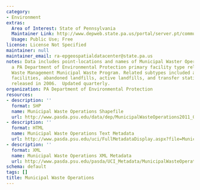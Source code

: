 ```yaml
---
category:
- Environment
extras:
  Area of Interest: State of Pennsylvania
  Maintainer Link: http://www.depweb.state.pa.us/portal/server.pt/community/dep_home/5968
  Usage: Public Use; Free
license: License Not Specified
maintainer: null
maintainer_email: ra-epgeospatialdatacenter@state.pa.us
notes: Data includes point-locations and names of Municipal Waster Operations, or
  a PA Department of Environmental Protection primary facility type related to the
  Waste Management Municipal Waste Program. Related subtypes included are composting
  facilities, abandoned landfills, active landfills, and transfer stations.  Originally
  released in 2006.  Updated quarterly.
organization: PA Department of Environmental Protection
resources:
- description: ''
  format: SHP
  name: Municipal Waste Operations Shapefile
  url: http://www.pasda.psu.edu/data/dep/MunicipalWasteOperations2011_04.zip
- description: ''
  format: HTML
  name: Municipal Waste Operations Text Metadata
  url: http://www.pasda.psu.edu/uci/FullMetadataDisplay.aspx?file=MunicipalWasteOperations2011_04.xml
- description: ''
  format: XML
  name: Municipal Waste Operations XML Metadata
  url: http://www.pasda.psu.edu/pasda/UCI_Metadata/MunicipalWasteOperations2011_04.xml
schema: default
tags: []
title: Municipal Waste Operations
---
```

